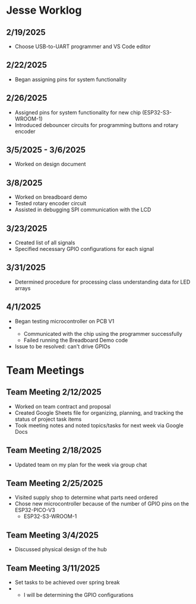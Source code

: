 # Jesse Worklog
## 2/19/2025
- Choose USB-to-UART programmer and VS Code editor
## 2/22/2025
- Began assigning pins for system functionality
## 2/26/2025
- Assigned pins for system functionality for new chip (ESP32-S3-WROOM-1)
- Introduced debouncer circuits for programming buttons and rotary encoder
## 3/5/2025 - 3/6/2025
- Worked on design document
## 3/8/2025
- Worked on breadboard demo
- Tested rotary encoder circuit
- Assisted in debugging SPI communication with the LCD
## 3/23/2025 
- Created list of all signals
- Specified necessary GPIO configurations for each signal
## 3/31/2025
- Determined procedure for processing class understanding data for LED arrays
## 4/1/2025
- Began testing microcontroller on PCB V1
- - Communicated with the chip using the programmer successfully
  - Failed running the Breadboard Demo code
- Issue to be resolved: can't drive GPIOs

# Team Meetings
## Team Meeting 2/12/2025
- Worked on team contract and proposal
- Created Google Sheets file for organizing, planning, and tracking the status of project task items
- Took meeting notes and noted topics/tasks for next week via Google Docs
## Team Meeting 2/18/2025
- Updated team on my plan for the week via group chat
## Team Meeting 2/25/2025
- Visited supply shop to determine what parts need ordered
- Chose new microcontroller because of the number of GPIO pins on the ESP32-PICO-V3
  - ESP32-S3-WROOM-1
## Team Meeting 3/4/2025
- Discussed physical design of the hub
## Team Meeting 3/11/2025
- Set tasks to be achieved over spring break
- - I will be determining the GPIO configurations
